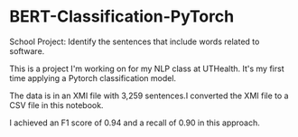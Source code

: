 # BERT-Classification-PyTorch
School Project: Identify the sentences that include words related to software.

This is a project I'm working on for my NLP class at UTHealth. It's my first time applying a Pytorch classification model.

The data is in an XMI file with 3,259 sentences.I converted the XMI file to a CSV file in this notebook.

I achieved an F1 score of 0.94 and a recall of 0.90 in this approach.